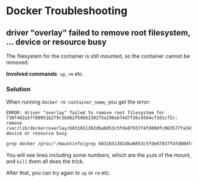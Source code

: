 # Docker Troubleshooting

## driver "overlay" failed to remove root filesystem, ... device or resource busy

The filesystem for the container is still mounted, so the container cannot be removed.

**Involved commands**: `up`, `rm` etc.

### Solution

When running `docker rm container_name`, you get the error:

```text
ERROR: driver "overlay" failed to remove root filesystem for 738f492a57f80951b279c3bd82f59b6230275a298ab74d7f26c4564cf3d1cf2c: remove /var/lib/docker/overlay/6031651302dba6053c5fde07937f4fd00dfc063577fa343b12c83f1c26b77887/merged: device or resource busy
```

```bash
grep docker /proc/*/mountinfo|grep 6031651302dba6053c5fde07937f4fd00dfc063577fa343b12c83f1c26b77887
```

You will see lines including some numbers, which are the `pid`s of the mount,
and `kill` them all does the trick.

After that, you can try again to `up` or `rm` etc.


